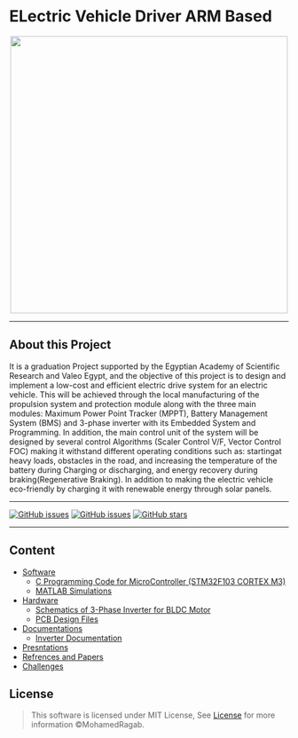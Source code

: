 # ELectric Vehicle Driver ARM Based

<div align='center'>
<img height="500px" src="https://user-images.githubusercontent.com/38363762/160945403-9356d60a-31d5-4852-b8f4-4246a0c8bf4d.png">
</div>
<hr/>

## About this Project
It is a graduation Project supported by the Egyptian Academy of Scientific Research and Valeo Egypt, and the objective of this project is to design and implement a low-cost and efficient electric drive system for an electric vehicle. This will be achieved through the local manufacturing of the propulsion system and protection module along with the three main modules: Maximum Power Point Tracker (MPPT), Battery Management System (BMS) and 3-phase inverter with its Embedded System and Programming. In addition, the main control unit of the system will be designed by several control Algorithms (Scaler Control V/F, Vector Control FOC) making it withstand different operating conditions such as: startingat heavy loads, obstacles in the road, and increasing the temperature of the battery during Charging or discharging, and energy recovery during braking(Regenerative Braking). In addition to making the electric vehicle eco-friendly by charging it with renewable energy through solar panels.

<hr/>



[![GitHub issues](https://img.shields.io/github/contributors/MohamedRagaab/ELectric-Vehicle-Drive-System-ARM-Based-MC)](https://github.com/MohamedRagaab/ELectric-Vehicle-Drive-System-ARM-Based-MC/contributors)
[![GitHub issues](https://img.shields.io/github/issues/MohamedRagaab/ELectric-Vehicle-Drive-System-ARM-Based-MC)](https://github.com/MohamedRagaab/ELectric-Vehicle-Drive-System-ARM-Based-MC)
[![GitHub stars](https://img.shields.io/github/stars/MohamedRagaab/ELectric-Vehicle-Drive-System-ARM-Based-MC)](https://github.com/MohamedRagaab/ELectric-Vehicle-Drive-System-ARM-Based-MC)

 <hr/>
  

## Content
* [Software](https://github.com/MohamedRagaab/ELectric-Vehicle-Drive-System-ARM-Based-MC/tree/main/Software)
  * [C Programming Code for MicroController (STM32F103 CORTEX M3)](https://github.com/MohamedRagaab/ELectric-Vehicle-Drive-System-ARM-Based-MC/tree/main/Software/C%20code%20for%20MC)
  * [MATLAB Simulations](https://github.com/MohamedRagaab/ELectric-Vehicle-Drive-System-ARM-Based-MC/tree/main/Software/MATLAB%20Simulation)
* [Hardware](https://github.com/MohamedRagaab/ELectric-Vehicle-Drive-System-ARM-Based-MC/tree/main/Hardware)
  * [Schematics of 3-Phase Inverter for BLDC Motor](https://github.com/MohamedRagaab/ELectric-Vehicle-Drive-System-ARM-Based-MC/tree/main/Hardware/Schematics) 
  * [PCB Design Files](https://github.com/MohamedRagaab/ELectric-Vehicle-Drive-System-ARM-Based-MC/tree/main/Hardware/Design%20Files%20on%20EasyEDA)
* [Documentations](https://github.com/MohamedRagaab/ELectric-Vehicle-Drive-System-ARM-Based-MC/tree/main/Documentations)
  * [Inverter Documentation](https://github.com/MohamedRagaab/ELectric-Vehicle-Drive-System-ARM-Based-MC/tree/main/Documentations)
* [Presntations](https://github.com/MohamedRagaab/ELectric-Vehicle-Drive-System-ARM-Based-MC/tree/main/Presentations) 
* [Refrences and Papers](https://github.com/MohamedRagaab/ELectric-Vehicle-Drive-System-ARM-Based-MC/tree/main/References%20and%20Papers)
* [Challenges](https://docs.google.com/spreadsheets/d/1HtgmkTqGoO0x5-zpDeq3eWetusgD-Hg5DrU2S2WPY6E/edit?usp=sharing) 
<!--
<hr/>
<div align='center'>
<img height="500px" src="https://user-images.githubusercontent.com/38363762/161137977-457fe7e1-4801-4f28-b55f-5417bbccae71.png">
</div>
-->
## License

> This software is licensed under MIT License, See [License](https://github.com/MohamedRagaab/ELectric-Vehicle-Drive-System-ARM-Based-MC/blob/main/LICENSE) for more information ©MohamedRagab.
